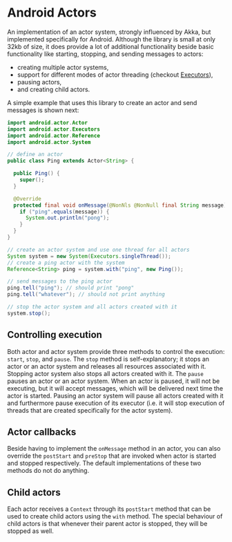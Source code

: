 # Android Actors

An implementation of an actor system, strongly influenced by Akka, but implemented specifically for Android. Although the library is small at only 32kb of size, it does provide a lot of additional functionality beside basic functionality like starting, stopping, and sending messages to actors:
* creating multiple actor systems,
* support for different modes of actor threading (checkout [Executors](core/src/main/java/android/actor/Executors.java)),
* pausing actors,
* and creating child actors.

A simple example that uses this library to create an actor and send messages is shown next:
```java
import android.actor.Actor
import android.actor.Executors
import android.actor.Reference
import android.actor.System

// define an actor
public class Ping extends Actor<String> {

  public Ping() {
    super();
  }

  @Override
  protected final void onMessage(@NonNls @NonNull final String message) {
    if ("ping".equals(message)) {
      System.out.println("pong");
    }
  }
}

// create an actor system and use one thread for all actors
System system = new System(Executors.singleThread());
// create a ping actor with the system
Reference<String> ping = system.with("ping", new Ping());

// send messages to the ping actor
ping.tell("ping"); // should print "pong"
ping.tell("whatever"); // should not print anything

// stop the actor system and all actors created with it
system.stop();
```

## Controlling execution

Both actor and actor system provide three methods to control the execution: `start`, `stop`, and `pause`. The `stop` method is self-explanatory; it stops an actor or an actor system and releases all resources associated with it. Stopping actor system also stops all actors created with it. The `pause` pauses an actor or an actor system. When an actor is paused, it will not be executing, but it will accept messages, which will be delivered next time the actor is started. Pausing an actor system will pause all actors created with it and furthermore pause execution of its executor (i.e. it will stop execution of threads that are created specifically for the actor system).

## Actor callbacks

Beside having to implement the `onMessage` method in an actor, you can also override the `postStart` and `preStop` that are invoked when actor is started and stopped respectively. The default implementations of these two methods do not do anything.

## Child actors

Each actor receives a `Context` through its `postStart` method that can be used to create child actors using the `with` method. The special behaviour of child actors is that whenever their parent actor is stopped, they will be stopped as well.
